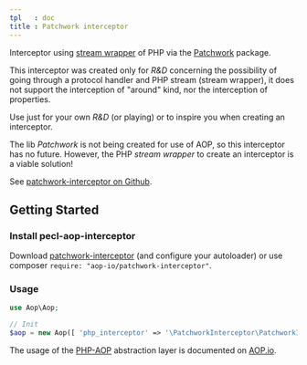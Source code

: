 ```yaml
---
tpl   : doc
title : Patchwork interceptor
---
```


Interceptor using [stream wrapper](http://php.net//manual/en/class.streamwrapper.php) of PHP via the [Patchwork](https://github.com/antecedent/patchwork) package.

This interceptor was created only for _R&D_ concerning the possibility of going through a protocol handler and PHP stream (stream wrapper), it does not support the interception of "around" kind, nor the interception of properties.

Use just for your own _R&D_ (or playing) or to inspire you when creating an interceptor.

The lib _Patchwork_ is not being created for use of AOP, so this interceptor has no future. However, the PHP _stream wrapper_ to create an interceptor is a viable solution!

See [patchwork-interceptor on Github](https://github.com/aop-io/patchwork-interceptor).


## Getting Started

### Install pecl-aop-interceptor

Download [patchwork-interceptor](https://github.com/aop-io/patchwork-interceptor/archive/master.zip) (and configure your autoloader) or use composer `require: "aop-io/patchwork-interceptor"`.


### Usage

```php
use Aop\Aop;

// Init
$aop = new Aop([ 'php_interceptor' => '\PatchworkInterceptor\PatchworkInterceptor']);
```

The usage of the [PHP-AOP](http://aop.io/en/php/doc) abstraction layer is documented on [AOP.io](http://aop.io).

